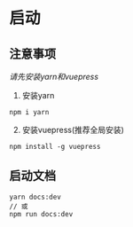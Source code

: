 # 启动
## 注意事项
<!-- 随便加点东西11 -->
<!-- 随便加点东西33 -->
*请先安装yarn和vuepress*
1. 安装yarn
```
npm i yarn 
```
2. 安装vuepress(推荐全局安装)
```
npm install -g vuepress
```
## 启动文档
```
yarn docs:dev
// 或
npm run docs:dev
```
